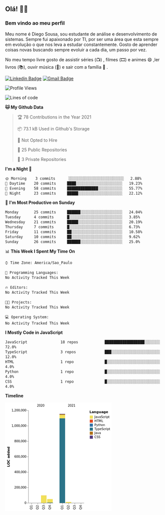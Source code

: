 ## Olá! 👋😁
### Bem vindo ao meu perfil 

Meu nome é Diego Sousa, sou estudante de análise e desenvolvimento de sistemas. Sempre fui apaixonado por TI, por ser uma área que esta sempre em evolução o que nos leva a estudar constantemente. Gosto de aprender coisas novas buscando sempre evoluir a cada dia, um passo por vez.

No meu tempo livre gosto de assistir séries (📺) , filmes (🎞️) e animes 😄 ,ler livros (📚), ouvir música (🎵) e sair com a família  👯 .


[![Linkedin Badge](https://img.shields.io/badge/-LinkedIn-blue?style=flat-square&logo=Linkedin&logoColor=white&link=https://www.linkedin.com/in/diego-sousa-dev)]( https://www.linkedin.com/in/diego-sousa-dev)
[![Gmail Badge](https://img.shields.io/badge/-Gmail-c14438?style=flat-square&logo=Gmail&logoColor=white&link=mailto:derickbenji2@gmail.com)](mailto:derickbenji2@gmail.com)


<!--START_SECTION:waka-->
![Profile Views](http://img.shields.io/badge/Profile%20Views-1-blue)

![Lines of code](https://img.shields.io/badge/From%20Hello%20World%20I%27ve%20Written-1.3%20million%20lines%20of%20code-blue)

**🐱 My Github Data** 

> 🏆 78 Contributions in the Year 2021
 > 
> 📦 73.1 kB Used in Github's Storage 
 > 
> 🚫 Not Opted to Hire
 > 
> 📜 25 Public Repositories 
 > 
> 🔑 3 Private Repositories  
 > 
**I'm a Night 🦉** 

```text
🌞 Morning    3 commits      ░░░░░░░░░░░░░░░░░░░░░░░░░   2.88% 
🌆 Daytime    20 commits     ████░░░░░░░░░░░░░░░░░░░░░   19.23% 
🌃 Evening    58 commits     ██████████████░░░░░░░░░░░   55.77% 
🌙 Night      23 commits     █████░░░░░░░░░░░░░░░░░░░░   22.12%

```
📅 **I'm Most Productive on Sunday** 

```text
Monday       25 commits     ██████░░░░░░░░░░░░░░░░░░░   24.04% 
Tuesday      4 commits      █░░░░░░░░░░░░░░░░░░░░░░░░   3.85% 
Wednesday    21 commits     █████░░░░░░░░░░░░░░░░░░░░   20.19% 
Thursday     7 commits      █░░░░░░░░░░░░░░░░░░░░░░░░   6.73% 
Friday       11 commits     ██░░░░░░░░░░░░░░░░░░░░░░░   10.58% 
Saturday     10 commits     ██░░░░░░░░░░░░░░░░░░░░░░░   9.62% 
Sunday       26 commits     ██████░░░░░░░░░░░░░░░░░░░   25.0%

```


📊 **This Week I Spent My Time On** 

```text
⌚︎ Time Zone: America/Sao_Paulo

💬 Programming Languages: 
No Activity Tracked This Week

🔥 Editors: 
No Activity Tracked This Week

🐱‍💻 Projects: 
No Activity Tracked This Week

💻 Operating System: 
No Activity Tracked This Week

```

**I Mostly Code in JavaScript** 

```text
JavaScript               18 repos            ██████████████████░░░░░░░   72.0% 
TypeScript               3 repos             ███░░░░░░░░░░░░░░░░░░░░░░   12.0% 
HTML                     1 repo              █░░░░░░░░░░░░░░░░░░░░░░░░   4.0% 
Python                   1 repo              █░░░░░░░░░░░░░░░░░░░░░░░░   4.0% 
CSS                      1 repo              █░░░░░░░░░░░░░░░░░░░░░░░░   4.0%

```


**Timeline**

![Chart not found](https://raw.githubusercontent.com/DiegoSousaSilva/DiegoSousaSilva/master/charts/bar_graph.png) 


<!--END_SECTION:waka-->
